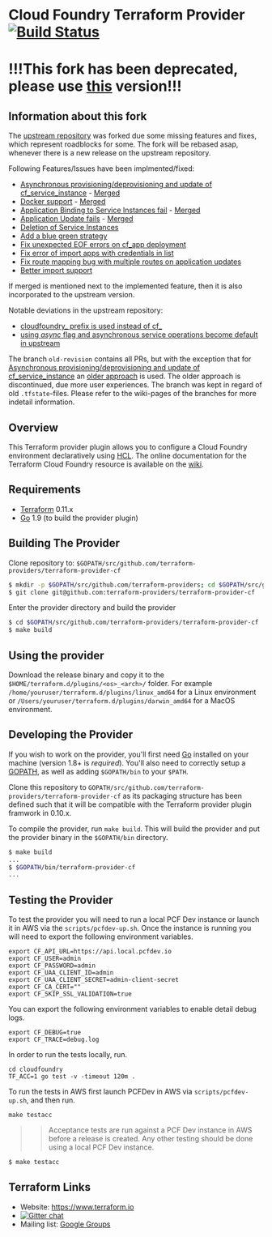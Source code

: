 Cloud Foundry Terraform Provider [![Build Status](https://travis-ci.org/mevansam/terraform-provider-cf.svg?branch=master)](https://travis-ci.org/mevansam/terraform-provider-cf)
================================

!!!This fork has been deprecated, please use [this](https://github.com/chrismathias/terraform-provider-cf/tree/dev-bluegreen) version!!!
=======================================================================================================================================

Information about this fork
---------------------------

The [upstream repository](https://github.com/mevansam/terraform-provider-cf) was forked due some missing features and fixes, which represent roadblocks for some. The fork will be rebased asap, whenever there is a new release on the upstream repository.

Following Features/Issues have been implmented/fixed:

- [Asynchronous provisioning/deprovisioning and update of cf_service_instance](https://github.com/mevansam/terraform-provider-cf/issues/51) - [Merged](https://github.com/mevansam/terraform-provider-cf/pull/111)
- [Docker support](https://github.com/mevansam/terraform-provider-cf/pull/43) - [Merged](https://github.com/mevansam/terraform-provider-cf/pull/84)
- [Application Binding to Service Instances fail](https://github.com/mevansam/terraform-provider-cf/issues/40) - [Merged](https://github.com/mevansam/terraform-provider-cf/pull/111)
- [Application Update fails](https://github.com/mevansam/terraform-provider-cf/issues/32) - [Merged](https://github.com/mevansam/terraform-provider-cf/pull/118)
- [Deletion of Service Instances](https://github.com/mevansam/terraform-provider-cf/issues/36)
- [Add a blue green strategy](https://github.com/mevansam/terraform-provider-cf/issues/25)
- [Fix unexpected EOF errors on cf_app deployment](https://github.com/chrismathias/terraform-provider-cf/pull/12)
- [Fix error of import apps with credentials in list](https://github.com/chrismathias/terraform-provider-cf/pull/14)
- [Fix route mapping bug with multiple routes on application updates](https://github.com/chrismathias/terraform-provider-cf/pull/13)
- [Better import support](https://github.com/chrismathias/terraform-provider-cf/commits/several-imports)

If merged is mentioned next to the implemented feature, then it is also incorporated to the upstream version.

Notable deviations in the upstream repository:
- [cloudfoundry_ prefix is used instead of cf_](https://github.com/mevansam/terraform-provider-cf/pull/85)
- [using _async_ flag and asynchronous service operations become default in upstream](https://github.com/mevansam/terraform-provider-cf/pull/52)

The branch `old-revision` contains all PRs, but with the exception that for [Asynchronous provisioning/deprovisioning and update of cf_service_instance](https://github.com/mevansam/terraform-provider-cf/issues/51) an [older approach](https://github.com/chrismathias/terraform-provider-cf/commit/2c2da73d7c785d099e9b50676762b704fb676313) is used. The older approach is discontinued, due more user experiences. The branch was kept in regard of old `.tfstate`-files. Please refer to the wiki-pages of the branches for more indetail information.

Overview
--------

This Terraform provider plugin allows you to configure a Cloud Foundry environment declaratively using [HCL](https://github.com/hashicorp/hcl). The online documentation for the Terraform Cloud Foundry resource is available on the [wiki](https://github.com/mevansam/terraform-provider-cf/wiki).

Requirements
------------

-	[Terraform](https://www.terraform.io/downloads.html) 0.11.x
-	[Go](https://golang.org/doc/install) 1.9 (to build the provider plugin)

Building The Provider
---------------------

Clone repository to: `$GOPATH/src/github.com/terraform-providers/terraform-provider-cf`

```sh
$ mkdir -p $GOPATH/src/github.com/terraform-providers; cd $GOPATH/src/github.com/terraform-providers
$ git clone git@github.com:terraform-providers/terraform-provider-cf
```

Enter the provider directory and build the provider

```sh
$ cd $GOPATH/src/github.com/terraform-providers/terraform-provider-cf
$ make build
```

Using the provider
------------------

Download the release binary and copy it to the `$HOME/terraform.d/plugins/<os>_<arch>/` folder. For example `/home/youruser/terraform.d/plugins/linux_amd64` for a Linux environment or `/Users/youruser/terraform.d/plugins/darwin_amd64` for a MacOS environment.

Developing the Provider
-----------------------

If you wish to work on the provider, you'll first need [Go](http://www.golang.org) installed on your machine (version 1.8+ is *required*). You'll also need to correctly setup a [GOPATH](http://golang.org/doc/code.html#GOPATH), as well as adding `$GOPATH/bin` to your `$PATH`.

Clone this repository to `GOPATH/src/github.com/terraform-providers/terraform-provider-cf` as its packaging structure 
has been defined such that it will be compatible with the Terraform provider plugin framwork in 0.10.x.

To compile the provider, run `make build`. This will build the provider and put the provider binary in the `$GOPATH/bin` directory.

```sh
$ make build
...
$ $GOPATH/bin/terraform-provider-cf
...
```


Testing the Provider
--------------------

To test the provider you will need to run a local PCF Dev instance or launch it in AWS via the `scripts/pcfdev-up.sh`. Once the instance is running you will need to export the following environment variables.

```
export CF_API_URL=https://api.local.pcfdev.io
export CF_USER=admin
export CF_PASSWORD=admin
export CF_UAA_CLIENT_ID=admin
export CF_UAA_CLIENT_SECRET=admin-client-secret
export CF_CA_CERT=""
export CF_SKIP_SSL_VALIDATION=true
```

You can export the following environment variables to enable detail debug logs.

```
export CF_DEBUG=true
export CF_TRACE=debug.log
```

In order to run the tests locally, run.

```
cd cloudfoundry
TF_ACC=1 go test -v -timeout 120m .
```

To run the tests in AWS first launch PCFDev in AWS via `scripts/pcfdev-up.sh`, and then run.

```
make testacc
```

>> Acceptance tests are run against a PCF Dev instance in AWS before a release is created. Any other testing should be done using a local PCF Dev instance. 

```sh
$ make testacc
```

Terraform Links
---------------

- Website: https://www.terraform.io
- [![Gitter chat](https://badges.gitter.im/hashicorp-terraform/Lobby.png)](https://gitter.im/hashicorp-terraform/Lobby)
- Mailing list: [Google Groups](http://groups.google.com/group/terraform-tool)
